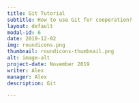 ```yaml
---
title: Git Tutorial
subtitle: How to use Git for cooperation?
layout: default
modal-id: 6
date: 2019-12-02
img: roundicons.png
thumbnail: roundicons-thumbnail.png
alt: image-alt
project-date: November 2019
writer: Alex
manager: Alex
description: Git

---
```

